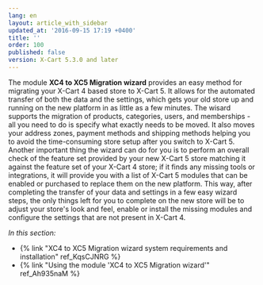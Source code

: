 ```yaml
---
lang: en
layout: article_with_sidebar
updated_at: '2016-09-15 17:19 +0400'
title: ''
order: 100
published: false
version: X-Cart 5.3.0 and later
---
```


The module **XC4 to XC5 Migration wizard** provides an easy method for migrating your X-Cart 4 based store to X-Cart 5. It allows for the automated transfer of both the data and the settings, which gets your old store up and running on the new platform in as little as a few minutes. The wisard supports the migration of products, categories, users, and memberships - all you need to do is specify what exactly needs to be moved. It also moves your address zones, payment methods and shipping methods helping you to avoid the time-consuming store setup after you switch to X-Cart 5. Another important thing the wizard can do for you is to perform an overall check of the feature set provided by your new X-Cart 5 store matching it against the feature set of your X-Cart 4 store; if it finds any missing tools or integrations, it will provide you with a list of X-Cart 5 modules that can be enabled or purchased to replace them on the new platform. This way, after completing the transfer of your data and settings in a few easy wizard steps, the only things left for you to complete on the new store will be to adjust your store's look and feel, enable or install the missing modules and configure the settings that are not present in X-Cart 4.

_In this section:_
*   {% link "XC4 to XC5 Migration wizard system requirements and installation" ref_KqsCJNRG %}
*   {% link "Using the module 'XC4 to XC5 Migration wizard'" ref_Ah935naM %}
